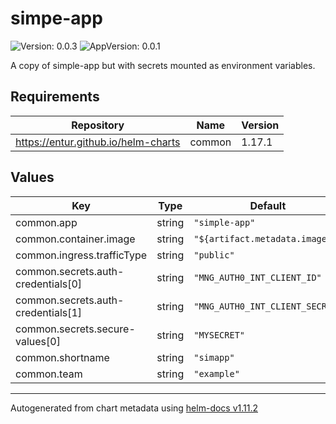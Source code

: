 # simpe-app

![Version: 0.0.3](https://img.shields.io/badge/Version-0.0.3-informational?style=flat-square) ![AppVersion: 0.0.1](https://img.shields.io/badge/AppVersion-0.0.1-informational?style=flat-square)

A copy of simple-app but with secrets mounted as environment variables.

## Requirements

| Repository | Name | Version |
|------------|------|---------|
| https://entur.github.io/helm-charts | common | 1.17.1 |

## Values

| Key | Type | Default | Description |
|-----|------|---------|-------------|
| common.app | string | `"simple-app"` |  |
| common.container.image | string | `"${artifact.metadata.image}"` |  |
| common.ingress.trafficType | string | `"public"` |  |
| common.secrets.auth-credentials[0] | string | `"MNG_AUTH0_INT_CLIENT_ID"` |  |
| common.secrets.auth-credentials[1] | string | `"MNG_AUTH0_INT_CLIENT_SECRET"` |  |
| common.secrets.secure-values[0] | string | `"MYSECRET"` |  |
| common.shortname | string | `"simapp"` |  |
| common.team | string | `"example"` |  |

----------------------------------------------
Autogenerated from chart metadata using [helm-docs v1.11.2](https://github.com/norwoodj/helm-docs/releases/v1.11.2)
